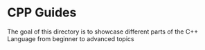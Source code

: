# CPP Guides
The goal of this directory is to showcase different parts of the C++ Language from beginner to advanced topics